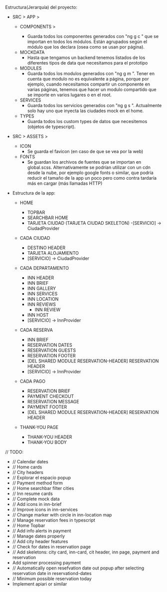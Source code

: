 Estructura(Jerarquía) del proyecto:
- SRC > APP >
    - COMPONENTS > <nombre pagina>
        - Guarda todos los componentes generados con "ng g c <nombre>" que se importan en todos los módulos. Están agrupados según el módulo que los declara (osea como se usan por página).  
    - MOCKDATA
        - Hasta que tengamos un backend tenemos listados de los diferentes tipos de data que necesitamos para el prototipo
    - MODULES
        - Guarda todos los modulos generados con "ng g m <nombre>". Tener en cuenta que modulo no es equivalente a página, porque por ejemplo, cuando necesitamos compartir un componente en varias páginas, tenemos que hacer un modulo compartido que se importe en varios lugares o en el root.
    - SERVICES
        - Guarda todos los servicios generados con "ng g s <nombre>". Actualmente solo hay uno que inyecta las ciudades mock en el home.
    - TYPES
        - Guarda todos los custom types de datos que necesitemos (objetos de typescript).

- SRC > ASSETS >
    - ICON
        - Se guarda el favicon (en caso de que se vea por la web)
    - FONTS
        - Se guardan los archivos de fuentes que se importan en global.scss. Alternativamente se podrían utilizar con un cdn desde la nube, por ejemplo google fonts o similar, que podría reducir el tamaño de la app un poco pero como contra tardaría más en cargar (más llamadas HTTP)

- Estructura de la app:
    - HOME
        - TOPBAR
        - SEARCHBAR HOME
        - TARJETA CIUDAD (TARJETA CIUDAD SKELETON)
        -[SERVICIO] -> CiudadProvider

    - CADA CIUDAD
        - DESTINO HEADER
        - TARJETA ALOJAMIENTO
        - [SERVICIO] -> CiudadProvider

    - CADA DEPARTAMENTO
        - INN HEADER
        - INN BRIEF
        - INN GALLERY
        - INN SERVICES
        - INN LOCATION
        - INN REVIEWS
            - INN REVIEW
        - INN HOST
        - [SERVICIO] -> InnProvider

    - CADA RESERVA
        - INN BRIEF
        - RESERVATION DATES
        - RESERVATION GUESTS
        - RESERVATION FOOTER
        - [DEL SHARED MODULE RESERVATION-HEADER] RESERVATION HEADER
        - [SERVICIO] -> InnProvider


    - CADA PAGO
        - RESERVATION BRIEF
        - PAYMENT CHECKOUT
        - RESERVATION MESSAGE
        - PAYMENT FOOTER
        - [DEL SHARED MODULE RESERVATION-HEADER] RESERVATION HEADER

    - THANK-YOU PAGE
        - THANK-YOU HEADER
        - THANK-YOU BODY


// TODO:
-   // Calendar dates
-   // Home cards
-   // City headers
-   // Explorar el espacio popup
-   // Payment method form
-   // Home searchbar filter cities
-   // Inn resume cards
-   // Complete mock data
-   // Add icons in inn-brief
-   // Improve icons in inn-services
-   // Change marker with circle in inn-location map
-   // Manage reservation fees in typescript
-   // Home Topbar
-   // Add info alerts in payment
-   // Manage dates properly
-   // Add city header features
-   // Check for dates in reservation page
-   // Add skeletons: city card, inn-card, cit header, inn page, payment and reservation
-   Add spinner processing payment
-   // Automatically open resefvation date out popup after selecting reservation date in reservationd-dates
-   // Minimum possible reservation today
-   Implement apiari or similar